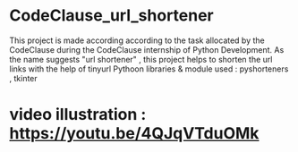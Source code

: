 # CodeClause_url_shortener 
This project is made according according to the task allocated by the CodeClause during the CodeClause internship of Python Development. 
As the name suggests "url shortener" , this project helps to shorten the url links with the help of tinyurl 
Pythoon libraries & module used : pyshorteners , tkinter
# video illustration : https://youtu.be/4QJqVTduOMk
